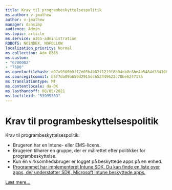 ```yaml
---
title: Krav til programbeskyttelsespolitik
ms.author: v-jmathew
author: v-jmathew
manager: dansimp
audience: Admin
ms.topic: article
ms.service: o365-administration
ROBOTS: NOINDEX, NOFOLLOW
localization_priority: Normal
ms.collection: Adm_O365
ms.custom:
- "6700002"
- "7680"
ms.openlocfilehash: d07a9500b9f17e05b4982f1219f8b94cb8c8be4b5484d334108c9131b42b5659
ms.sourcegitcommit: b5f7da89a650d2915dc652449623c78be6247175
ms.translationtype: MT
ms.contentlocale: da-DK
ms.lasthandoff: 08/05/2021
ms.locfileid: "53995363"
---
```

# <a name="application-protection-policy-requirements"></a>Krav til programbeskyttelsespolitik

Krav til programbeskyttelsespolitik:

- Brugeren har en Intune- eller EMS-licens.
- Brugeren tilhører en gruppe, der er målrettet efter politikker for programbeskyttelse.
- Kun én virksomhedsbruger er logget på beskyttede apps på en enhed.
- [Programmet har implementeret Intune SDK. Du kan finde en liste over apps, der understøtter SDK, Microsoft Intune beskyttede apps.](https://docs.microsoft.com/mem/intune/apps/apps-supported-intune-apps)

[Læs mere...](https://docs.microsoft.com/mem/intune/apps/app-protection-policy)
